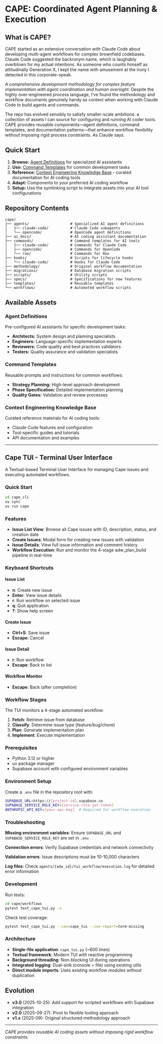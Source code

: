 # CAPE: Coordinated Agent Planning & Execution

## What is CAPE?

CAPE started as an extensive conversation with Claude Code about developing multi-agent workflows for complex brownfield codebases. Claude Code suggested the backronym name, which is laughably overblown for my actual intentions. As someone who counts himself as attitudinally Generation X, I kept the name with amusement at the irony I detected in this corporate-speak.

_A comprehensive development methodology for complex feature implementation with agent coordination and human oversight._ Despite the highly over-engineered process language, I've found the methodology and workflow documents genuinely handy as context when working with Claude Code to build agents and commands.

The repo has evolved sensibly to satisfy smaller-scale ambitions: a collection of assets I can source for configuring and running AI coder tools. CAPE provides reusable components—agent definitions, command templates, and documentation patterns—that enhance workflow flexibility without imposing rigid process constraints. As Claude says.

## Quick Start

1. **Browse:** [Agent Definitions](./agents/) for specialized AI assistants
2. **Use:** [Command Templates](./templates/) for common development tasks
3. **Reference:** [Context Engineering Knowledge Base](./ai_docs/) - curated documentation for AI coding tools
4. **Adapt:** Components to your preferred AI coding workflow
5. **Setup:** Use the symlinking script to integrate assets into your AI tool configurations

## Repository Contents

```
cape/
├── agents/                   # Specialized AI agent definitions
│   ├── claude-code/          # Claude Code subagents
│   └── opencode/             # OpenCode agent definitions
├── ai_docs/                  # AI coding assistant documentation
├── commands/                 # Command templates for AI tools
│   ├── claude-code/          # Commands for Claude Code
│   ├── opencode/             # Commands for OpenCode
│   └── roo/                  # Commands for Roo
├── hooks/                    # Scripts for lifecycle hooks
│   └── claude-code/          # Hooks for Claude Code
├── methodology/              # Original workflow documentation
├── migrations/               # Database migration scripts
├── scripts/                  # Utility scripts
├── specs/                    # Specifications for new features
├── templates/                # Reusable templates
└── workflows/                # Automated workflow scripts
```

## Available Assets

### Agent Definitions

Pre-configured AI assistants for specific development tasks:

- **Architects:** System design and planning specialists
- **Engineers:** Language-specific implementation experts
- **Reviewers:** Code quality and best practices validators
- **Testers:** Quality assurance and validation specialists

### Command Templates

Reusable prompts and instructions for common workflows:

- **Strategy Planning:** High-level approach development
- **Phase Specification:** Detailed implementation planning
- **Quality Gates:** Validation and review processes

### Context Engineering Knowledge Base

Curated reference materials for AI coding tools:

- Claude Code features and configuration
- Tool-specific guides and tutorials
- API documentation and examples

---

## Cape TUI - Terminal User Interface

A Textual-based Terminal User Interface for managing Cape issues and executing automated workflows.

### Quick Start

```bash
cd cape_cli
uv sync
uv run cape
```

### Features

- **Issue List View**: Browse all Cape issues with ID, description, status, and creation date
- **Create Issues**: Modal form for creating new issues with validation
- **Issue Details**: View full issue information and comment history
- **Workflow Execution**: Run and monitor the 4-stage adw_plan_build pipeline in real-time

### Keyboard Shortcuts

#### Issue List
- **n**: Create new issue
- **Enter**: View issue details
- **r**: Run workflow on selected issue
- **q**: Quit application
- **?**: Show help screen

#### Create Issue
- **Ctrl+S**: Save issue
- **Escape**: Cancel

#### Issue Detail
- **r**: Run workflow
- **Escape**: Back to list

#### Workflow Monitor
- **Escape**: Back (after completion)

### Workflow Stages

The TUI monitors a 4-stage automated workflow:

1. **Fetch**: Retrieve issue from database
2. **Classify**: Determine issue type (feature/bug/chore)
3. **Plan**: Generate implementation plan
4. **Implement**: Execute implementation

### Prerequisites

- Python 3.12 or higher
- uv package manager
- Supabase account with configured environment variables

### Environment Setup

Create a `.env` file in the repository root with:

```bash
SUPABASE_URL=https://[project-id].supabase.co
SUPABASE_SERVICE_ROLE_KEY=[service-role-jwt-token]
ANTHROPIC_API_KEY=[your-api-key]  # Required for workflow execution
```

### Troubleshooting

**Missing environment variables**: Ensure `SUPABASE_URL` and `SUPABASE_SERVICE_ROLE_KEY` are set in `.env`

**Connection errors**: Verify Supabase credentials and network connectivity

**Validation errors**: Issue descriptions must be 10-10,000 characters

**Log files**: Check `agents/{adw_id}/tui_workflow/execution.log` for detailed error information

### Development

Run tests:
```bash
cd cape/workflows
pytest test_cape_tui.py -v
```

Check test coverage:
```bash
pytest test_cape_tui.py --cov=cape_tui --cov-report=term-missing
```

### Architecture

- **Single-file application**: `cape_tui.py` (~600 lines)
- **Textual framework**: Modern TUI with reactive programming
- **Background threading**: Non-blocking UI during operations
- **Integrated logging**: Dual-sink (console + file) using existing utils
- **Direct module imports**: Uses existing workflow modules without duplication

## Evolution

- **v3.0** (2025-10-25): Add support for scripted workflows with Supabase integration
- **v2.0** (2025-09-27): Pivot to flexible tooling approach
- **v1.x** (2025-09): Original structured methodology approach

---

_CAPE provides reusable AI coding assets without imposing rigid workflow constraints._
